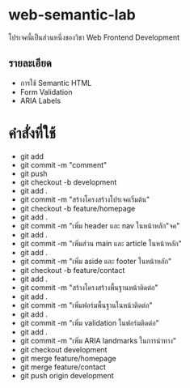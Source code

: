 # web-semantic-lab
โปรเจคนี้เป็นส่วนหนึ่งของวิชา Web Frontend Development 

## รายละเอียด 
- การใช้ Semantic HTML 
- Form Validation 
- ARIA Labels 

# คำสั่งที่ใช้
- git add 
- git commit -m "comment"
- git push
- git checkout -b development
- git add .
- git commit -m "สร้างโครงสร้างโปรเจคเริ่มต้น"
- git checkout -b feature/homepage 
- git add .
- git commit -m "เพิ่ม  header และ nav ในหน้าหลัก"จค"
- git add .
- git commit -m "เพิ่มส่วน main และ article ในหน้าหลัก"
- git add .
- git commit -m "เพิ่ม aside และ footer ในหน้าหลัก"
- git checkout -b feature/contact
- git add .
- git commit -m "สร้างโครงสร้างพื้นฐานหน้าติดต่อ" 
- git add .
- git commit -m "เพิ่มฟอร์มพื้นฐานในหน้าติดต่อ"
- git add .
- git commit -m "เพิ่ม validation ในฟอร์มติดต่อ"
- git add .
- git commit -m "เพิ่ม ARIA landmarks ในการนำทาง"
- git checkout development
- git merge feature/homepage 
- git merge feature/contact
- git push origin development